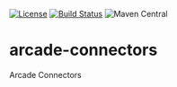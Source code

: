 [![License](https://img.shields.io/badge/License-Apache%202.0-blue.svg)](https://opensource.org/licenses/Apache-2.0)
[![Build Status](https://travis-ci.org/ArcadeAnalytics/arcade-connectors.svg?branch=master)](https://travis-ci.org/ArcadeAnalytics/arcade-connectors)
![Maven Central](https://img.shields.io/maven-central/v/com.arcadeanalytics/arcade-connectors-parent.svg?style=flat)

# arcade-connectors
Arcade Connectors 

